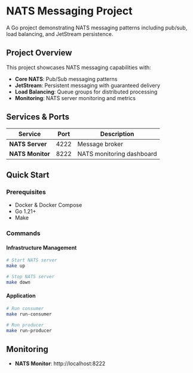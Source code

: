 # NATS Messaging Project

A Go project demonstrating NATS messaging patterns including pub/sub, load balancing, and JetStream persistence.

## Project Overview

This project showcases NATS messaging capabilities with:
- **Core NATS**: Pub/Sub messaging patterns
- **JetStream**: Persistent messaging with guaranteed delivery
- **Load Balancing**: Queue groups for distributed processing
- **Monitoring**: NATS server monitoring and metrics

## Services & Ports

| Service | Port | Description |
|---------|------|-------------|
| **NATS Server** | 4222 | Message broker |
| **NATS Monitor** | 8222 | NATS monitoring dashboard |

## Quick Start

### Prerequisites
- Docker & Docker Compose
- Go 1.21+
- Make

### Commands

#### Infrastructure Management
```bash
# Start NATS server
make up

# Stop NATS server
make down
```

#### Application
```bash
# Run consumer
make run-consumer

# Run producer
make run-producer
```

## Monitoring
- **NATS Monitor**: http://localhost:8222